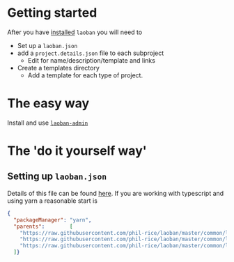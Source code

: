 # Getting started

After you have [installed](INSTALLING.LAOBAN.md) `laoban` you will need to 
* Set up a `laoban.json`
* add a `project.details.json` file to each subproject
  * Edit for name/description/template and links 
* Create a templates directory 
  * Add a template for each type of project.

# The easy way

Install and use [`laoban-admin`](https://www.npmjs.com/package/@laoban/admin)

# The 'do it yourself way'

## Setting up `laoban.json`
Details of this file can be found [here](LAOBAN.JSON.md). If you are working with typescript and using yarn
a reasonable start is 

```json
{
  "packageManager": "yarn",
  "parents":        [
    "https://raw.githubusercontent.com/phil-rice/laoban/master/common/laoban.json/core.laoban.json",
    "https://raw.githubusercontent.com/phil-rice/laoban/master/common/laoban.json/typescript.laoban.json",
    "https://raw.githubusercontent.com/phil-rice/laoban/master/common/laoban.json/typescript.publish.laoban.json"
  ]}
```

